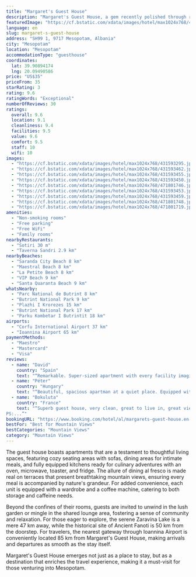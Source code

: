 ```yaml
---
title: "Margaret's Guest House"
description: "Margaret's Guest House, a gem recently polished through renovation, stands proudly in Mesopotam, just 25 km away from the enchanting Butrint National Park."
featuredImage: "https://cf.bstatic.com/xdata/images/hotel/max1024x768/431593295.jpg?k=caedbd2cfc7903091a92454148f40cdd06fbe6509a0a929b56b2fbe83581bda3&o=&hp=1"
language: en
slug: margaret-s-guest-house
address: "SH99 1, 9717 Mesopotam, Albania"
city: "Mesopotam"
location: "Mesopotam"
accommodationType: "guesthouse"
coordinates:
  lat: 39.90894174
  lng: 20.09490586
price: "US$35"
priceFrom: 35
starRating: 3
rating: 9.6
ratingWords: "Exceptional"
numberOfReviews: 30
ratings:
  overall: 9.6
  location: 9.1
  cleanliness: 9.4
  facilities: 9.5
  value: 9.6
  comfort: 9.5
  staff: 10
  wifi: 10
images:
  - "https://cf.bstatic.com/xdata/images/hotel/max1024x768/431593295.jpg?k=caedbd2cfc7903091a92454148f40cdd06fbe6509a0a929b56b2fbe83581bda3&o=&hp=1"
  - "https://cf.bstatic.com/xdata/images/hotel/max1024x768/431593462.jpg?k=8745cff0eb3a25ad567e9287070dca6db052956b56d3975d7d6c9b715ae784bd&o=&hp=1"
  - "https://cf.bstatic.com/xdata/images/hotel/max1024x768/431593455.jpg?k=7e000a54a00ab2589a44a3184df91ca8e4b9409d7f6764bc1461fa8323d767c8&o=&hp=1"
  - "https://cf.bstatic.com/xdata/images/hotel/max1024x768/431593450.jpg?k=9c4776c0e170d2b8a59f7379055f590bb29171868facec436f0fd92aefce2e4f&o=&hp=1"
  - "https://cf.bstatic.com/xdata/images/hotel/max1024x768/471801746.jpg?k=10007a7e89c6dff1333336392f0c0b12f149a5fdcb439ef95832fad1a3c5dc86&o=&hp=1"
  - "https://cf.bstatic.com/xdata/images/hotel/max1024x768/431593453.jpg?k=136814c3bc077f0730c3607803d094dd4c796af1e2c19c182a01560aef63472c&o=&hp=1"
  - "https://cf.bstatic.com/xdata/images/hotel/max1024x768/431593459.jpg?k=88bce70329aedf6ac8531bdda068e725e1cd2fda60acb94bb7663fbf888935c4&o=&hp=1"
  - "https://cf.bstatic.com/xdata/images/hotel/max1024x768/471801748.jpg?k=c06dba69dd344073710bc6fac2225d2151430d266935fca311c681e12f985a57&o=&hp=1"
  - "https://cf.bstatic.com/xdata/images/hotel/max1024x768/471801719.jpg?k=fe368a5193f91914f9e4459a1726aa400a495bb6d360ca8c7e7c43b15f512663&o=&hp=1"
amenities:
  - "Non-smoking rooms"
  - "Free parking"
  - "Free WiFi"
  - "Family rooms"
nearbyRestaurants:
  - "Sotiri 30 m"
  - "Taverna Sandri 2.9 km"
nearbyBeaches:
  - "Saranda City Beach 8 km"
  - "Maestral Beach 8 km"
  - "La Petite Beach 8 km"
  - "VIP Beach 9 km"
  - "Santa Quaranta Beach 9 km"
whatsNearby:
  - "Parc National de Butrint 8 km"
  - "Butrint National Park 9 km"
  - "Plazhi I Krorezes 15 km"
  - "Butrint National Park 17 km"
  - "Parku Kombetar I Butrintit 18 km"
airports:
  - "Corfu International Airport 37 km"
  - "Ioannina Airport 65 km"
paymentMethods:
  - "Maestro"
  - "Mastercard"
  - "Visa"
reviews:
  - name: "David"
    country: "Spain"
    text: "“Remarkable. Super-sized apartment with every facility imaginable. Margarita speaks no English but is charming and uses Google Translate perfectly, plus her daughter speaks good English. Great and inexpensive restaurant across the road. 15 minutes...”"
  - name: "Péter"
    country: "Hungary"
    text: "“Beautiful, spacious apartman at a quiet place. Equipped with everithing we need and much more. We really enjoyed our stay here, highly recommended.”"
  - name: "Bokuluta"
    country: "France"
    text: "“Superb guest house, very clean, great to live in, great view from the balcony over the garden and mountains. Margaret is a very kind and attentive host. Margaret's mother who lives upstairs gave us freshly picked figs and they were delicious.
PS:...”"
bookingURL: "https://www.booking.com/hotel/al/margarets-guest-house.en-gb.html?aid=8035640"
bestFor: "Best for Mountain Views"
bestCategories: "Mountain Views"
category: "Mountain Views"
---
```


The guest house boasts apartments that are a testament to thoughtful living spaces, featuring cozy seating areas with sofas, dining areas for intimate meals, and fully equipped kitchens ready for culinary adventures with an oven, microwave, toaster, and fridge. The allure of dining al fresco is made real on terraces that present breathtaking mountain views, ensuring every meal is accompanied by nature's grandeur. For added convenience, each unit is equipped with a wardrobe and a coffee machine, catering to both storage and caffeine needs.

Beyond the confines of their rooms, guests are invited to unwind in the lush garden or mingle in the shared lounge area, fostering a sense of community and relaxation. For those eager to explore, the serene Zaravina Lake is a mere 47 km away, while the historical site of Ancient Fanoti is 50 km from the doorstep. For travelers, the nearest gateway through Ioannina Airport is conveniently located 85 km from Margaret's Guest House, making arrivals and departures as smooth as the stay itself.

Margaret's Guest House emerges not just as a place to stay, but as a destination that enriches the travel experience, making it a must-visit for those venturing into Mesopotam.